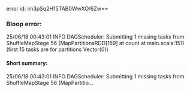 error id: im3pSq2H15TAB0WwXO/6Zw==
### Bloop error:

25/06/18 00:43:01 INFO DAGScheduler: Submitting 1 missing tasks from ShuffleMapStage 56 (MapPartitionsRDD[159] at count at main.scala:151) (first 15 tasks are for partitions Vector(0))
#### Short summary: 

25/06/18 00:43:01 INFO DAGScheduler: Submitting 1 missing tasks from ShuffleMapStage 56 (MapPartitio...
